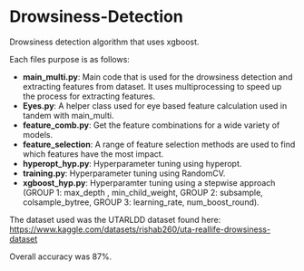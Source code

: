 # Drowsiness-Detection

Drowsiness detection algorithm that uses xgboost.

Each files purpose is as follows:
- **main_multi.py**: Main code that is used for the drowsiness detection and extracting features from dataset. It uses multiprocessing to speed up the process for extracting features.
- **Eyes.py**: A helper class used for eye based feature calculation used in tandem with main_multi.
- **feature_comb.py**: Get the feature combinations for a wide variety of models.
- **feature_selection**: A range of feature selection methods are used to find which features have the most impact.
- **hyperopt_hyp.py**: Hyperparameter tuning using hyperopt.
- **training.py**: Hyperparameter tuning using RandomCV.
- **xgboost_hyp.py**: Hyperparamter tuning using a stepwise approach (GROUP 1: max_depth , min_child_weight, GROUP 2: subsample, colsample_bytree, GROUP 3: learning_rate, num_boost_round).

The dataset used was the UTARLDD dataset found here: https://www.kaggle.com/datasets/rishab260/uta-reallife-drowsiness-dataset

Overall accuracy was 87%.
